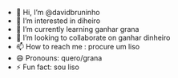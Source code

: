 - 👋 Hi, I’m @davidbruninho
- 👀 I’m interested in diheiro
- 🌱 I’m currently learning ganhar grana
- 💞️ I’m looking to collaborate on ganhar dinheiro
- 📫 How to reach me : procure um liso
- 😄 Pronouns: quero/grana
- ⚡ Fun fact: sou liso

<!---
davidbruninho/davidbruninho is a ✨ special ✨ repository because its `README.md` (this file) appears on your GitHub profile.
You can click the Preview link to take a look at your changes.
--->
